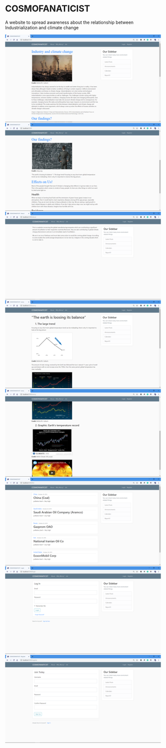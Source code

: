 # COSMOFANATICIST
A website to spread awareness about the relationship between Industrialization and climate change

![Screen Shot 1](https://github.com/amrehan/COSMOFANATICIST/blob/master/ScreenShot/Screenshot%20(58).png)
![Screen Shot 2](https://github.com/amrehan/COSMOFANATICIST/blob/master/ScreenShot/Screenshot%20(59).png)
![Screen Shot 3](https://github.com/amrehan/COSMOFANATICIST/blob/master/ScreenShot/Screenshot%20(60).png)
![Screen Shot 2](https://github.com/amrehan/COSMOFANATICIST/blob/master/ScreenShot/Screenshot%20(61).png)
![Screen Shot 4](https://github.com/amrehan/COSMOFANATICIST/blob/master/ScreenShot/Screenshot%20(62).png)
![Screen Shot 5](https://github.com/amrehan/COSMOFANATICIST/blob/master/ScreenShot/Screenshot%20(63).png)
![Screen Shot 6](https://github.com/amrehan/COSMOFANATICIST/blob/master/ScreenShot/Screenshot%20(74).png)
![Screen Shot 7](https://github.com/amrehan/COSMOFANATICIST/blob/master/ScreenShot/Screenshot%20(81).png)
